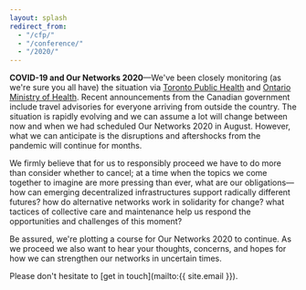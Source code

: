 ```yaml
---
layout: splash
redirect_from:
  - "/cfp/"
  - "/conference/"
  - "/2020/"
---
```


**COVID-19 and Our Networks 2020**—We've been closely monitoring (as we're sure you all have) the situation via [Toronto Public Health](https://www.toronto.ca/community-people/health-wellness-care/diseases-medications-vaccines/coronavirus/) and [Ontario Ministry of Health](https://www.ontario.ca/page/2019-novel-coronavirus). Recent announcements from the Canadian government include travel advisories for everyone arriving from outside the country. The situation is rapidly evolving and we can assume a lot will change between now and when we had scheduled Our Networks 2020 in August. However, what we can anticipate is the disruptions and aftershocks from the pandemic will continue for months.

We firmly believe that for us to responsibly proceed we have to do more than consider whether to cancel; at a time when the topics we come together to imagine are more pressing than ever, what are our obligations—how can emerging decentralized infrastructures support radically different futures? how do alternative networks work in solidarity for change? what tactices of collective care and maintenance help us respond the opportunities and challenges of this moment?

Be assured, we're plotting a course for Our Networks 2020 to continue. As we proceed we also want to hear your thoughts, concerns, and hopes for how we can strengthen our networks in uncertain times. 

Please don't hesitate to [get in touch](mailto:{{ site.email }}). 
